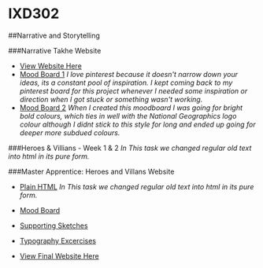 # IXD302

##Narrative and Storytelling

###Narrative Takhe Website
- [View Website Here](https://amygrahamie.github.io/Bird-Project/index.html)
- [Mood Board 1](https://uk.pinterest.com/grahamie/bird-project/)
*I love pinterest because it doesn't narrow down your ideas, its a constant pool of inspiration. I kept coming back to my pinterest board for this project whenever I needed some inspiration or direction when I got stuck or something wasn't working.*
- [Mood Board 2](https://amygrahamie.github.io/IXD302/images/moodboard.jpg)
*When I created this moodboard I was going for bright bold colours, which ties in well with the National Geographics logo colour although I didnt stick to this style for long and ended up going for deeper more subdued colours.*

###Heroes & Villians - Week 1 & 2
*In This task we changed regular old text into html in its pure form.*

###Master Apprentice: Heroes and Villans Website

- [Plain HTML](https://amygrahamie.github.io/IXD302/Sherlock-Holmes/heroes-and-villains.html)
*In This task we changed regular old text into html in its pure form.*

- [Mood Board](https://uk.pinterest.com/grahamie/sherlock-holmes-uni/)

- [Supporting Sketches]()

- [Typography Excercises](https://amygrahamie.github.io/IXD302/Sherlock-Holmes/typography.html)

- [View Final Website Here](https://amygrahamie.github.io/IXD302/Sherlock-Holmes/index.html)
